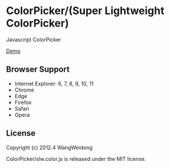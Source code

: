 # ColorPicker/(Super Lightweight ColorPicker)

Javascript ColorPicker

[Demo](https://wang-weidong.github.io/SlwColorPicker/v1.0/demo/color.html "Demo")

## Browser Support ##
- Internet Explorer: 6, 7, 8, 9, 10, 11
- Chrome
- Edge
- Firefox
- Safari
- Opera

## License ##
Copyright (c) 2012.4 WangWeidong

ColorPicker/slw.color.js is released under the MIT license.